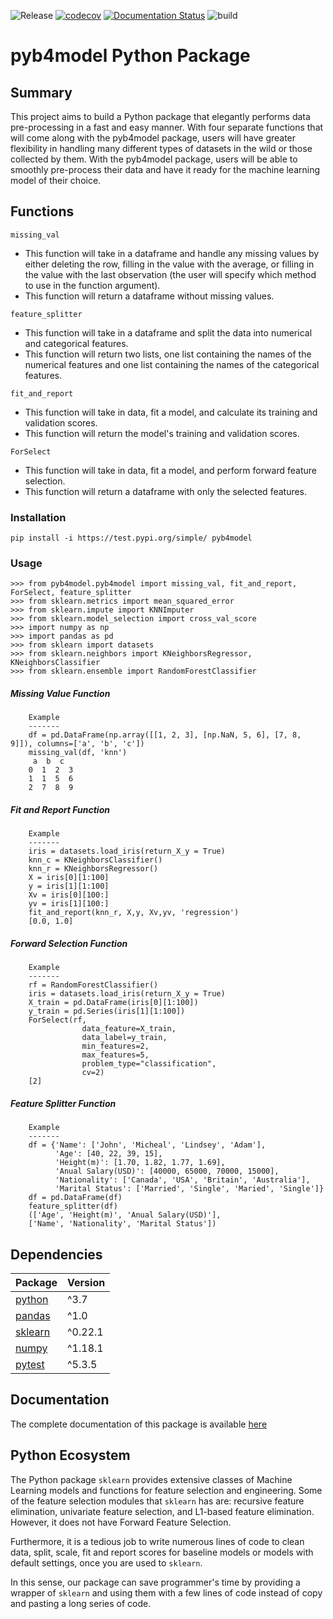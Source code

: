 ![Release](https://github.com/UBC-MDS/pyb4model/workflows/Release/badge.svg?branch=master)
[![codecov](https://codecov.io/gh/UBC-MDS/pyb4model/branch/master/graph/badge.svg)](https://codecov.io/gh/UBC-MDS/pyb4model)
[![Documentation Status](https://readthedocs.org/projects/pyb4model/badge/?version=latest)](https://pyb4model.readthedocs.io/en/latest/?badge=latest)
![build](https://github.com/UBC-MDS/pyb4model/workflows/build/badge.svg)

# pyb4model Python Package

## Summary
This project aims to build a Python package that elegantly performs data pre-processing in a fast and easy manner. With four separate functions that will come along with the pyb4model package, users will have greater flexibility in handling many different types of datasets in the wild or those collected by them. With the pyb4model package, users will be able to smoothly pre-process their data and have it ready for the machine learning model of their choice.

## Functions
`missing_val`
- This function will take in a dataframe and handle any missing values by either deleting the row, filling in the value with the average, or filling in the value with the last observation (the user will specify which method to use in the function argument).
- This function will return a dataframe without missing values.

`feature_splitter`
- This function will take in a dataframe and split the data into numerical and categorical features.
- This function will return two lists, one list containing the names of the numerical features and one list containing the names of the categorical features.

`fit_and_report`
- This function will take in data, fit a model, and calculate its training and validation scores.
- This function will return the model's training and validation scores.

`ForSelect`
- This function will take in data, fit a model, and perform forward feature selection.
- This function will return a dataframe with only the selected features.

### Installation

```
pip install -i https://test.pypi.org/simple/ pyb4model
```

### Usage

```python3
>>> from pyb4model.pyb4model import missing_val, fit_and_report, ForSelect, feature_splitter
>>> from sklearn.metrics import mean_squared_error
>>> from sklearn.impute import KNNImputer
>>> from sklearn.model_selection import cross_val_score
>>> import numpy as np
>>> import pandas as pd
>>> from sklearn import datasets
>>> from sklearn.neighbors import KNeighborsRegressor, KNeighborsClassifier
>>> from sklearn.ensemble import RandomForestClassifier
```
##### Missing Value Function

```python3
    Example
    -------
    df = pd.DataFrame(np.array([[1, 2, 3], [np.NaN, 5, 6], [7, 8, 9]]), columns=['a', 'b', 'c'])
    missing_val(df, 'knn')
     a  b  c
    0  1  2  3
    1  1  5  6
    2  7  8  9
```

##### Fit and Report Function
```python3
    Example
    -------
    iris = datasets.load_iris(return_X_y = True)
    knn_c = KNeighborsClassifier()
    knn_r = KNeighborsRegressor()
    X = iris[0][1:100]
    y = iris[1][1:100]
    Xv = iris[0][100:]
    yv = iris[1][100:]
    fit_and_report(knn_r, X,y, Xv,yv, 'regression')
    [0.0, 1.0]
```
##### Forward Selection Function
```python3
    Example
    -------
    rf = RandomForestClassifier()
    iris = datasets.load_iris(return_X_y = True)
    X_train = pd.DataFrame(iris[0][1:100])
    y_train = pd.Series(iris[1][1:100])
    ForSelect(rf,
                data_feature=X_train,
                data_label=y_train,
                min_features=2,
                max_features=5,
                problem_type="classification",
                cv=2)
    [2]
```
##### Feature Splitter Function
```python3
    Example
    -------
    df = {'Name': ['John', 'Micheal', 'Lindsey', 'Adam'],
          'Age': [40, 22, 39, 15],
          'Height(m)': [1.70, 1.82, 1.77, 1.69],
          'Anual Salary(USD)': [40000, 65000, 70000, 15000],
          'Nationality': ['Canada', 'USA', 'Britain', 'Australia'],
          'Marital Status': ['Married', 'Single', 'Maried', 'Single']}
    df = pd.DataFrame(df)
    feature_splitter(df)
    (['Age', 'Height(m)', 'Anual Salary(USD)'],
    ['Name', 'Nationality', 'Marital Status'])
```
## Dependencies
|Package|Version|
|-------|-------|
|[python](https://www.python.org/downloads/release/python-370/) |^3.7   |
|[pandas](https://pandas.pydata.org/pandas-docs/stable/getting_started/install.html) |^1.0   |
|[sklearn](https://scikit-learn.org/stable/install.html)|^0.22.1|
|[numpy](https://scipy.org/install.html)  |^1.18.1|
|[pytest](https://docs.pytest.org/en/latest/getting-started.html) |^5.3.5 |

## Documentation

The complete documentation of this package is available [here](https://pyb4model.readthedocs.io/en/latest/?badge=latest)
## Python Ecosystem

The Python package `sklearn` provides extensive classes of Machine Learning models and functions for feature selection and engineering. Some of the feature selection modules that `sklearn` has are: recursive feature elimination, univariate feature selection, and L1-based feature elimination. However, it does not have Forward Feature Selection.

Furthermore, it is a tedious job to write numerous lines of code to clean data, split, scale, fit and report scores for baseline models or models with default settings, once you are used to `sklearn`. 

In this sense, our package can save programmer's time by providing a wrapper of `sklearn` and using them with a few lines of code instead of copy and pasting a long series of code.
